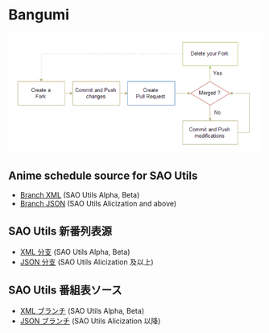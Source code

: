 # Bangumi

![Maintenance Workflow](workflow.png)

## Anime schedule source for SAO Utils

- [Branch XML](https://github.com/NERvGear/bangumi/tree/xml) (SAO Utils Alpha, Beta)
- [Branch JSON](https://github.com/NERvGear/bangumi/tree/json) (SAO Utils Alicization and above)

## SAO Utils 新番列表源

- [XML 分支](https://github.com/NERvGear/bangumi/tree/xml) (SAO Utils Alpha, Beta)
- [JSON 分支](https://github.com/NERvGear/bangumi/tree/json) (SAO Utils Alicization 及以上)

## SAO Utils 番組表ソース

- [XML ブランチ](https://github.com/NERvGear/bangumi/tree/xml) (SAO Utils Alpha, Beta)
- [JSON ブランチ](https://github.com/NERvGear/bangumi/tree/json) (SAO Utils Alicization 以降)